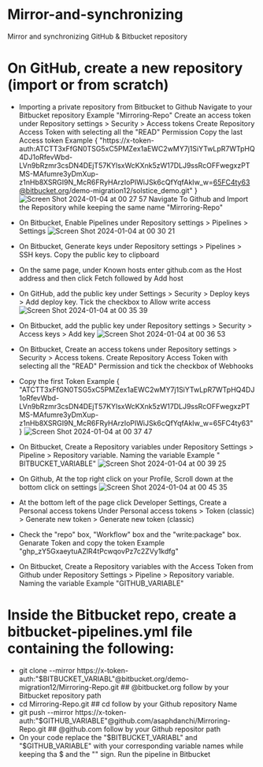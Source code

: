 # Mirror-and-synchronizing
Mirror and synchronizing GitHub &amp; Bitbucket repository

# On GitHub, create a new repository (import or from scratch)
  - Importing a private repository from Bitbucket to Github
      Navigate to your Bitbucket repository Example "Mirroring-Repo" Create an access token under Repository settings > Security > Access tokens
      Create Repository Access Token with selecting all the "READ" Permission
      Copy the last Access token Example { "https://x-token-auth:ATCTT3xFfGN0TSG5xC5PMZex1aEWC2wMY7j1SiYTwLpR7WTpHQ4DJ1oRfevWbd-LVn9bRzmr3csDN4DEjT57KYlsxWcKXnk5zW17DLJ9ssRcOFFwegxzPTMS-MAfumre3yDmXup-z1nHb8XSRGI9N_McR6FRyHArzIoPIWiJSk6cQfYqfAkIw_w=65FC4ty63@bitbucket.org/demo-migration12/solstice_demo.git" }
    ![Screen Shot 2024-01-04 at 00 27 57](https://github.com/asaphdanchi/Mirror-and-synchronizing/assets/112729006/666aed90-75a8-4c57-bbe0-fe4f266ad578)
      Navigate To Github and Import the Repository while keeping the same name "Mirroring-Repo"
    
  - On Bitbucket, Enable Pipelines under Repository settings > Pipelines > Settings
    ![Screen Shot 2024-01-04 at 00 30 21](https://github.com/asaphdanchi/Mirror-and-synchronizing/assets/112729006/bb456d6f-1f72-44c4-b2a4-7b9ef099718a)
  - On Bitbucket, Generate keys under Repository settings > Pipelines > SSH keys. Copy the public key to clipboard
  - On the same page, under Known hosts enter github.com as the Host address and then click Fetch followed by Add host
  - On GitHub, add the public key under Settings > Security > Deploy keys > Add deploy key. Tick the checkbox to Allow write access
    ![Screen Shot 2024-01-04 at 00 35 39](https://github.com/asaphdanchi/Mirror-and-synchronizing/assets/112729006/2545afe7-52c3-4934-a181-6a1a9b06e447)
  - On Bitbucket, add the public key under Repository settings > Security > Access keys > Add key
    ![Screen Shot 2024-01-04 at 00 36 53](https://github.com/asaphdanchi/Mirror-and-synchronizing/assets/112729006/39271cf9-d5f6-4488-abe4-5fd91dcecb08)
  - On Bitbucket, Create an access tokens under Repository settings > Security > Access tokens. Create Repository Access Token with  selecting all the "READ" Permission and tick the checkbox of Webhooks
  - Copy the first Token Example { "ATCTT3xFfGN0TSG5xC5PMZex1aEWC2wMY7j1SiYTwLpR7WTpHQ4DJ1oRfevWbd-LVn9bRzmr3csDN4DEjT57KYlsxWcKXnk5zW17DLJ9ssRcOFFwegxzPTMS-MAfumre3yDmXup-z1nHb8XSRGI9N_McR6FRyHArzIoPIWiJSk6cQfYqfAkIw_w=65FC4ty63" }
   ![Screen Shot 2024-01-04 at 00 37 47](https://github.com/asaphdanchi/Mirror-and-synchronizing/assets/112729006/0af2b9ef-5063-49fa-8170-88dae0d09844)
  - On Bitbucket, Create a Repository variables under Repository Settings > Pipeline > Repository variable. Naming the variable Example " BITBUCKET_VARIABLE"
    ![Screen Shot 2024-01-04 at 00 39 25](https://github.com/asaphdanchi/Mirror-and-synchronizing/assets/112729006/ede419ec-4553-4dd4-adb6-649f2fe56602)
  - On Github, At the top right click on your Profile, Scroll down at the bottom click on settings
    ![Screen Shot 2024-01-04 at 00 45 35](https://github.com/asaphdanchi/Mirror-and-synchronizing/assets/112729006/68a20ce1-ad1e-44cb-8b84-1729dbc8b212)
  - At the bottom left of the page click Developer Settings, Create a Personal access tokens Under Personal access tokens > Token (classic) > Generate new token > Generate new token (classic)
  - Check the "repo" box, "Workflow" box and the "write:package" box. Genarate Token and copy the token Example "ghp_zY5GxaeytuAZlR4tPcwqovPz7c2ZVy1kdfg"
  - On Bitbucket, Create a Repository variables with the Access Token from Github under Repository Settings > Pipeline > Repository variable. Naming the variable Example "GITHUB_VARIABLE"

# Inside the Bitbucket repo, create a bitbucket-pipelines.yml file containing the following:

  - git clone --mirror https://x-token-auth:"$BITBUCKET_VARIABL"@bitbucket.org/demo-migration12/Mirroring-Repo.git ## @bitbucket.org follow by your Bitbucket repository path
  - cd Mirroring-Repo.git ## cd follow by your Github repository Name
  - git push --mirror https://x-token-auth:"$GITHUB_VARIABLE"@github.com/asaphdanchi/Mirroring-Repo.git ## @github.com follow by your Github repositor path
  - On your code replace the "$BITBUCKET_VARIABL" and "$GITHUB_VARIABLE" with your corresponding variable names while keeping tha $ and the "" sign. Run the pipeline in Bitbucket
